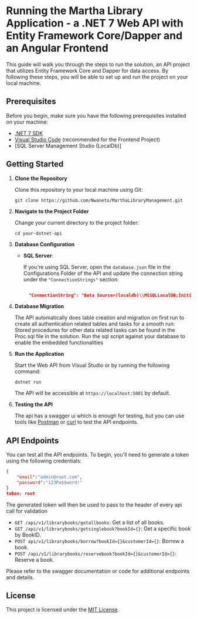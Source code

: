 # Running the Martha Library Application - a .NET 7 Web API with Entity Framework Core/Dapper and an Angular Frontend 

This guide will walk you through the steps to run the solution, an API project that utilizes Entity Framework Core and Dapper for data access. By following these steps, you will be able to set up and run the project on your local machine.

## Prerequisites

Before you begin, make sure you have the following prerequisites installed on your machine:

- [.NET 7 SDK](https://dotnet.microsoft.com/download/dotnet/7.0)
- [Visual Studio Code](https://code.visualstudio.com/) (recommended for the Frontend Project)
- [SQL Server Management Studio (LocalDb)]

## Getting Started

1. **Clone the Repository**

   Clone this repository to your local machine using Git:

   ```shell
   git clone https://github.com/Nwaneto/MarthaLibraryManagement.git
   ```

2. **Navigate to the Project Folder**

   Change your current directory to the project folder:

   ```shell
   cd your-dotnet-api
   ```

3. **Database Configuration**

   - **SQL Server**:
     
     If you're using SQL Server, open the `database.json` file in the Configurations Folder of the API and update the connection string under the `"ConnectionStrings"` section:

     ```json
     
       "ConnectionString": "Data Source=(localdb)\\MSSQLLocalDB;Initial Catalog=MarthasLibraryDB;Integrated Security=True;Connect Timeout=30;Encrypt=False;TrustServerCertificate=False;ApplicationIntent=ReadWrite;MultiSubnetFailover=False;"
     
     ```

4. **Database Migration**

   The API automatically does table creation and migration on first run to create all authentication related tables and tasks for a smooth run:
   Stored procedures for other data related tasks can be found in the Proc.sql file in the solution. Run the sql script against your database to enable the embedded functionalities

5. **Run the Application**

   Start the Web API from Visual Studio or by running the following command:

   ```shell
   dotnet run
   ```

   The API will be accessible at `https://localhost:5001` by default.

6. **Testing the API**

   The api has a swagger ui which is enough for testing, but you can use tools like [Postman](https://www.postman.com/) or [curl](https://curl.se/) to test the API endpoints.

## API Endpoints

You can test all the API endpoints. To begin, you'll need to generate a token using the following credentials:

````json
{
    "email":"admin@root.com",
    "password":"123Pa$$word!"
}
token: root
````

The generated token will then be used to pass to the header of every api call for validation
- `GET /api/v1/librarybooks/getallbooks`: Get a list of all books.
- `GET /api/v1/librarybooks/getsinglebook?bookId={}`: Get a specific book by BookID.
- `POST api/v1/librarybooks/borrow?bookId={}&customerId={}`: Borrow a book.
- `POST /api/v1/librarybooks/reservebook?bookId={}&customerId={}`: Reserve a book.

Please refer to the swagger documentation or code for additional endpoints and details.

## License

This project is licensed under the [MIT License](LICENSE).
